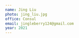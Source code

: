 ```yaml
---
name: Jing Liu
photo: jing_liu.jpg
office: Consul
email: jingleberry124@gmail.com
year: 2021
---
```


